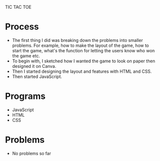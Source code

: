 TIC TAC TOE

# Process 
- The first thing I did was breaking down the problems into smaller problems. For example, how to make the layout of the game, how to start the game, what's the function for letting the users know who won the game etc. 
- To begin with, I sketched how I wanted the game to look on paper then designed it on Canva. 
- Then I started designing the layout and features with HTML and CSS.
- Then started JavaScript. 
# Programs 
- JavaScript 
- HTML 
- CSS
# Problems 
- No problems so far

